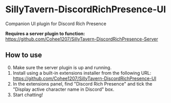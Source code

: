 # SillyTavern-DiscordRichPresence-UI
Companion UI plugin for Discord Rich Presence

**Requires a server plugin to function:** https://github.com/Cohee1207/SillyTavern-DiscordRichPresence-Server

## How to use

0. Make sure the server plugin is up and running.
1. Install using a built-in extensions installer from the following URL: https://github.com/Cohee1207/SillyTavern-DiscordRichPresence-UI
2. In the extensions panel, find "Discord Rich Presence" and tick the "Display active character name in Discord" box.
3. Start chatting!

